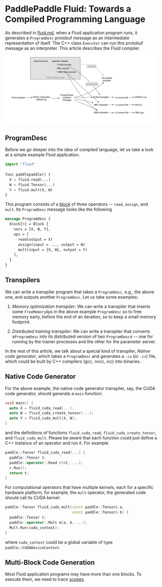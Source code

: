 # PaddlePaddle Fluid: Towards a Compiled Programming Language

As described in [fluid.md](https://github.com/PaddlePaddle/docs/blob/develop/docs/design/motivation/fluid.md), when a Fluid application program
runs, it generates a `ProgramDesc` protobuf message as an intermediate
representation of itself.  The C++ class `Executor` can run this
protobuf message as an interpreter.  This article describes the Fluid
compiler.

![](fluid-compiler.png)

## ProgramDesc

Before we go deeper into the idea of compiled language, let us take a
look at a simple example Fluid application.

```python
import "fluid"

func paddlepaddle() {
  X = fluid.read(...)
  W = fluid.Tensor(...)
  Y = fluid.mult(X, W)
}
```

This program consists of a [block](https://github.com/PaddlePaddle/docs/blob/develop/docs/design/concepts/block.md) of three operators --
`read`, `assign`, and `mult`.  Its `ProgramDesc` message looks like
the following

```protobuf
message ProgramDesc {
  block[0] = Block {
    vars = [X, W, Y],
    ops = [
      read(output = X)
      assign(input = ..., output = W)
      mult(input = {X, W}, output = Y)
    ],
  }
}
```

## Transpilers

We can write a transpiler program that takes a `ProgramDesc`, e.g.,
the above one, and outputs another `ProgramDesc`.  Let us take some
examples:

1. *Memory optimization transpiler*: We can write a transpiler that
   inserts some `FreeMemoryOp`s in the above example `ProgramDesc` so
   to free memory early, before the end of an iteration, so to keep a
   small memory footprint.

1. *Distributed training transpiler*: We can write a transpiler that
   converts a`ProgramDesc` into its distributed version of two
   `ProgramDesc`s -- one for running by the trainer processes and the
   other for the parameter server.

In the rest of this article, we talk about a special kind of
transpiler, *Native code generator*, which takes a `ProgramDesc` and
generates a `.cu` (or `.cc`) file, which could be built by C++
compilers (gcc, nvcc, icc) into binaries.

## Native Code Generator

For the above example, the native code generator transpiler, say, the
CUDA code generator, should generate a `main` function:

```c++
void main() {
  auto X = fluid_cuda_read(...);
  auto W = fluid_cuda_create_tensor(...);
  auto Y = fluid_cuda_mult(X, W);
}
```

and the definitions of functions `fluid_cuda_read`,
`fluid_cuda_create_tensor`, and `fluid_cuda_mult`.  Please be aware
that each function could just define a C++ instance of an operator and
run it.  For example

```c++
paddle::Tensor fluid_cuda_read(...) {
  paddle::Tensor t;
  paddle::operator::Read r(&t, ...);
  r.Run();
  return t;
}
```

For computational operators that have multiple *kernels*, each for a
specific hardware platform, for example, the `mult` operator, the
generated code should call its CUDA kernel:

```c++
paddle::Tensor fluid_cuda_mult(const paddle::Tensor& a,
                               const paddle::Tensor& b) {
  paddle::Tensor t;
  paddle::operator::Mult m(a, b, ...);
  Mult.Run(cuda_context);
}
```

where `cuda_context` could be a global variable of type
`paddle::CUDADeviceContext`.

## Multi-Block Code Generation

Most Fluid application programs may have more than one blocks.  To
execute them, we need to trace [scopes](https://github.com/PaddlePaddle/docs/blob/develop/docs/design/concepts/scope.md).
